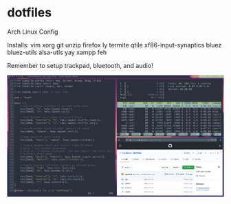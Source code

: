 # dotfiles
Arch Linux Config

Installs:
vim xorg git unzip firefox ly termite qtile xf86-input-synaptics bluez bluez-utils alsa-utls yay xampp feh

Remember to setup trackpad, bluetooth, and audio!

![alt text](/screenshot.png?raw=true)

